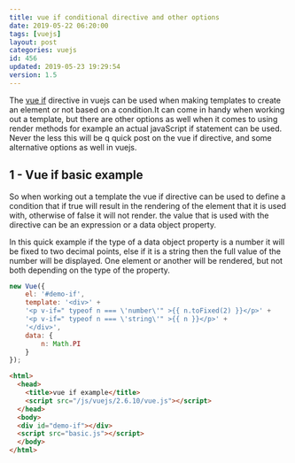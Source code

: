 ```yaml
---
title: vue if conditional directive and other options
date: 2019-05-22 06:20:00
tags: [vuejs]
layout: post
categories: vuejs
id: 456
updated: 2019-05-23 19:29:54
version: 1.5
---
```


The [vue if](https://vuejs.org/v2/guide/conditional.html) directive in vuejs can be used when making templates to create an element or not based on a condition.It can come in handy when working out a template, but there are other options as well when it comes to using render methods for example an actual javaScript if statement can be used. Never the less this will be q quick post on the vue if directive, and some alternative options as well in vuejs.

<!-- more -->

## 1 - Vue if basic example

So when working out a template the vue if directive can be used to define a condition that if true will result in the rendering of the element that it is used with, otherwise of false it will not render. the value that is used with the directive can be an expression or a data object property.

In this quick example if the type of a data object property is a number it will be fixed to two decimal points, else if it is a string then the full value of the number will be displayed. One element or another will be rendered, but not both depending on the type of the property.

```js
new Vue({
    el: '#demo-if',
    template: '<div>' +
    '<p v-if=" typeof n === \'number\'" >{{ n.toFixed(2) }}</p>' +
    '<p v-if=" typeof n === \'string\'" >{{ n }}</p>' +
    '</div>',
    data: {
        n: Math.PI
    }
});
```

```html
<html>
  <head>
    <title>vue if example</title>
    <script src="/js/vuejs/2.6.10/vue.js"></script>
  </head>
  <body>
  <div id="demo-if"></div>
  <script src="basic.js"></script>
  </body>
</html>
```